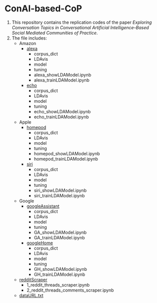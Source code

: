 # ConAI-based-CoP

1. This repository contains the replication codes of the paper *Exploring Conversation Topics in Conversational Artificial Intelligence–Based Social Mediated Communities of Practice*.
2. The file includes:
    - Amazon
      - [alexa](Amazon/alexa)
        - corpus_dict
        - LDAvis
        - model
        - tuning
        - alexa_showLDAModel.ipynb
        - alexa_trainLDAModel.ipynb
      - [echo](Amazon/echo)
        - corpus_dict
        - LDAvis
        - model
        - tuning
        - echo_showLDAModel.ipynb
        - echo_trainLDAModel.ipynb
    - Apple
      - [homepod](Apple/homepod)
        - corpus_dict
        - LDAvis
        - model
        - tuning
        - homepod_showLDAModel.ipynb
        - homepod_trainLDAModel.ipynb
      - [siri](Apple/siri)
        - corpus_dict
        - LDAvis
        - model
        - tuning
        - siri_showLDAModel.ipynb
        - siri_trainLDAModel.ipynb
    - Google
      - [googleAssistant](Google/googleAssistant)
        - corpus_dict
        - LDAvis
        - model
        - tuning
        - GA_showLDAModel.ipynb
        - GA_trainLDAModel.ipynb
      - [googleHome](Google/googleHome)
        - corpus_dict
        - LDAvis
        - model
        - tuning
        - GH_showLDAModel.ipynb
        - GH_trainLDAModel.ipynb
    - [redditScraper](redditScraper)
      -  1_reddit_threads_scraper.ipynb
      -  2_reddit_threads_comments_scraper.ipynb
    - [dataURL.txt](dataURL.txt)
